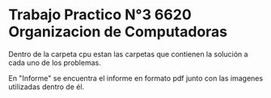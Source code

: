 # Trabajo Practico N°3 6620 Organizacion de Computadoras

Dentro de la carpeta cpu estan las carpetas que contienen la solución a cada uno de los problemas.

En "Informe" se encuentra el informe en formato pdf junto con las imagenes utilizadas dentro de él.